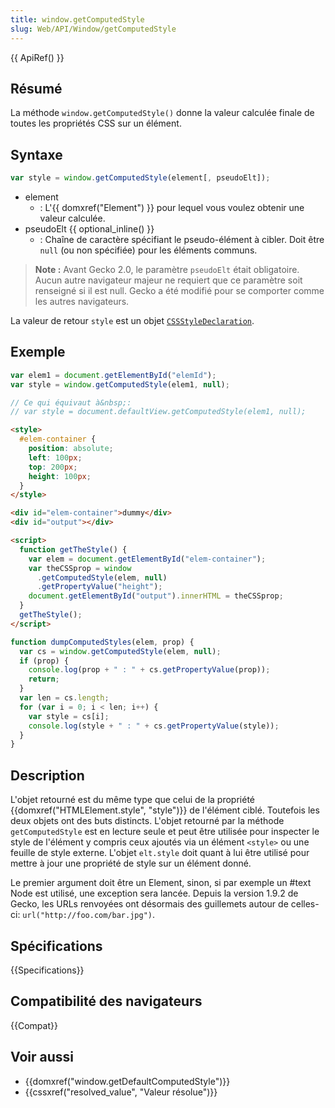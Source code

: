 ```yaml
---
title: window.getComputedStyle
slug: Web/API/Window/getComputedStyle
---
```


{{ ApiRef() }}

## Résumé

La méthode `window.getComputedStyle()` donne la valeur calculée finale de toutes les propriétés CSS sur un élément.

## Syntaxe

```js
var style = window.getComputedStyle(element[, pseudoElt]);
```

- element
  - : L'{{ domxref("Element") }} pour lequel vous voulez obtenir une valeur calculée.
- pseudoElt {{ optional_inline() }}
  - : Chaîne de caractère spécifiant le pseudo-élément à cibler. Doit être `null` (ou non spécifiée) pour les éléments communs.

> **Note :** Avant Gecko 2.0, le paramètre `pseudoElt` était obligatoire. Aucun autre navigateur majeur ne requiert que ce paramètre soit renseigné si il est null. Gecko a été modifié pour se comporter comme les autres navigateurs.

La valeur de retour `style` est un objet [`CSSStyleDeclaration`](/fr/docs/Web/API/CSSStyleDeclaration).

## Exemple

```js
var elem1 = document.getElementById("elemId");
var style = window.getComputedStyle(elem1, null);

// Ce qui équivaut à&nbsp;:
// var style = document.defaultView.getComputedStyle(elem1, null);
```

```html
<style>
  #elem-container {
    position: absolute;
    left: 100px;
    top: 200px;
    height: 100px;
  }
</style>

<div id="elem-container">dummy</div>
<div id="output"></div>

<script>
  function getTheStyle() {
    var elem = document.getElementById("elem-container");
    var theCSSprop = window
      .getComputedStyle(elem, null)
      .getPropertyValue("height");
    document.getElementById("output").innerHTML = theCSSprop;
  }
  getTheStyle();
</script>
```

```js
function dumpComputedStyles(elem, prop) {
  var cs = window.getComputedStyle(elem, null);
  if (prop) {
    console.log(prop + " : " + cs.getPropertyValue(prop));
    return;
  }
  var len = cs.length;
  for (var i = 0; i < len; i++) {
    var style = cs[i];
    console.log(style + " : " + cs.getPropertyValue(style));
  }
}
```

## Description

L'objet retourné est du même type que celui de la propriété {{domxref("HTMLElement.style", "style")}} de l'élément ciblé. Toutefois les deux objets ont des buts distincts. L'objet retourné par la méthode `getComputedStyle` est en lecture seule et peut être utilisée pour inspecter le style de l'élément y compris ceux ajoutés via un élément `<style>` ou une feuille de style externe. L'objet `elt.style` doit quant à lui être utilisé pour mettre à jour une propriété de style sur un élément donné.

Le premier argument doit être un Element, sinon, si par exemple un #text Node est utilisé, une exception sera lancée. Depuis la version 1.9.2 de Gecko, les URLs renvoyées ont désormais des guillemets autour de celles-ci: `url("http://foo.com/bar.jpg")`.

## Spécifications

{{Specifications}}

## Compatibilité des navigateurs

{{Compat}}

## Voir aussi

- {{domxref("window.getDefaultComputedStyle")}}
- {{cssxref("resolved_value", "Valeur résolue")}}
